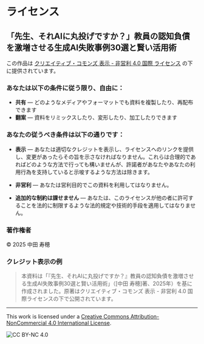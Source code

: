 # ライセンス

## 「先生、それAIに丸投げですか？」教員の認知負債を激増させる生成AI失敗事例30選と賢い活用術

この作品は [クリエイティブ・コモンズ 表示 - 非営利 4.0 国際 ライセンス](https://creativecommons.org/licenses/by-nc/4.0/deed.ja) の下に提供されています。

### あなたは以下の条件に従う限り、自由に：

* **共有** — どのようなメディアやフォーマットでも資料を複製したり、再配布できます
* **翻案** — 資料をリミックスしたり、変形したり、加工したりできます

### あなたの従うべき条件は以下の通りです：

* **表示** — あなたは適切なクレジットを表示し、ライセンスへのリンクを提供し、変更があったらその旨を示さなければなりません。これらは合理的であればどのような方法で行っても構いませんが、許諾者があなたやあなたの利用行為を支持していると示唆するような方法は除きます。

* **非営利** — あなたは営利目的でこの資料を利用してはなりません。

* **追加的な制約は課せません** — あなたは、このライセンスが他の者に許可することを法的に制限するような法的規定や技術的手段を適用してはなりません。

### 著作権者

© 2025 中田 寿穂

### クレジット表示の例

> 本資料は「『先生、それAIに丸投げですか？』教員の認知負債を激増させる生成AI失敗事例30選と賢い活用術」（[中田 寿穂]著、2025年）を基に作成されました。原著はクリエイティブ・コモンズ 表示 - 非営利 4.0 国際ライセンスの下で公開されています。

---

This work is licensed under a [Creative Commons Attribution-NonCommercial 4.0 International License](https://creativecommons.org/licenses/by-nc/4.0/).

![CC BY-NC 4.0](https://licensebuttons.net/l/by-nc/4.0/88x31.png)